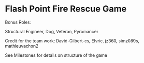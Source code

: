 # Flash Point Fire Rescue Game
Bonus Roles: 

Structural Engineer, Dog, Veteran, Pyromancer

Credit for the team work: David-Gilbert-cs, Elvric, jz360, simz089s, mathieuvachon2

See Milestones for details on structure of the game

